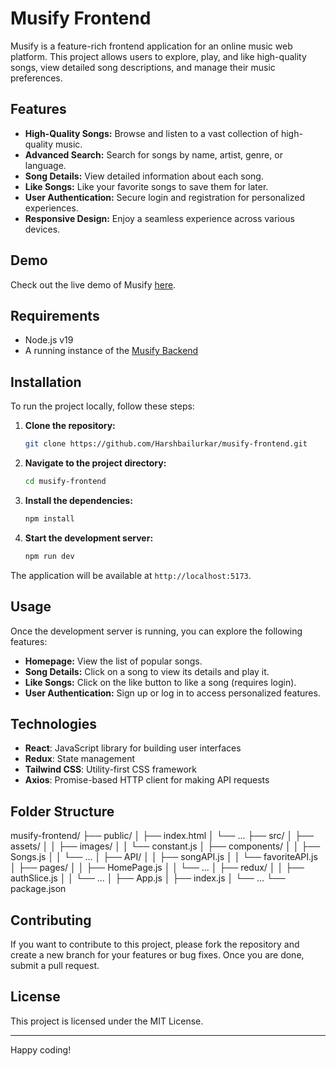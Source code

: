 # Musify Frontend

Musify is a feature-rich frontend application for an online music web platform. This project allows users to explore, play, and like high-quality songs, view detailed song descriptions, and manage their music preferences.

## Features

- **High-Quality Songs:** Browse and listen to a vast collection of high-quality music.
- **Advanced Search:** Search for songs by name, artist, genre, or language.
- **Song Details:** View detailed information about each song.
- **Like Songs:** Like your favorite songs to save them for later.
- **User Authentication:** Secure login and registration for personalized experiences.
- **Responsive Design:** Enjoy a seamless experience across various devices.

## Demo

Check out the live demo of Musify [here](https://musifyharshbailurkar.netlify.app/).

## Requirements

- Node.js v19
- A running instance of the [Musify Backend](https://github.com/Harshbailurkar/Musify-Backend)

## Installation

To run the project locally, follow these steps:

1. **Clone the repository:**
    ```bash
    git clone https://github.com/Harshbailurkar/musify-frontend.git
    ```

2. **Navigate to the project directory:**
    ```bash
    cd musify-frontend
    ```

3. **Install the dependencies:**
    ```bash
    npm install
    ```

4. **Start the development server:**
    ```bash
    npm run dev
    ```

The application will be available at `http://localhost:5173`.

## Usage

Once the development server is running, you can explore the following features:

- **Homepage:** View the list of popular songs.
- **Song Details:** Click on a song to view its details and play it.
- **Like Songs:** Click on the like button to like a song (requires login).
- **User Authentication:** Sign up or log in to access personalized features.

## Technologies

- **React**: JavaScript library for building user interfaces
- **Redux**: State management
- **Tailwind CSS**: Utility-first CSS framework
- **Axios**: Promise-based HTTP client for making API requests

## Folder Structure
musify-frontend/
├── public/
│ ├── index.html
│ └── ...
├── src/
│ ├── assets/
│ │ ├── images/
│ │ └── constant.js
│ ├── components/
│ │ ├── Songs.js
│ │ └── ...
│ ├── API/
│ │ ├── songAPI.js
│ │ └── favoriteAPI.js
│ ├── pages/
│ │ ├── HomePage.js
│ │ └── ...
│ ├── redux/
│ │ ├── authSlice.js
│ │ └── ...
│ ├── App.js
│ ├── index.js
│ └── ...
└── package.json
## Contributing

If you want to contribute to this project, please fork the repository and create a new branch for your features or bug fixes. Once you are done, submit a pull request.

## License

This project is licensed under the MIT License.

---

Happy coding!


